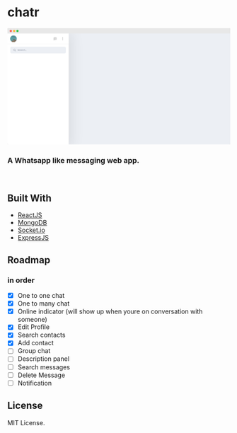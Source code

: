 # chatr

![](screenshot/ss.png)

### A Whatsapp like messaging web app.

<br>

## Built With

- [ReactJS](https://reactjs.org/)
- [MongoDB](https://www.mongodb.com/)
- [Socket.io](https://socket.io/)
- [ExpressJS](https://expressjs.com/)

## Roadmap

### in order

- [x] One to one chat
- [x] One to many chat
- [x] Online indicator (will show up when youre on conversation with someone)
- [x] Edit Profile
- [x] Search contacts
- [x] Add contact
- [ ] Group chat
- [ ] Description panel
- [ ] Search messages
- [ ] Delete Message
- [ ] Notification

## License

MIT License.
